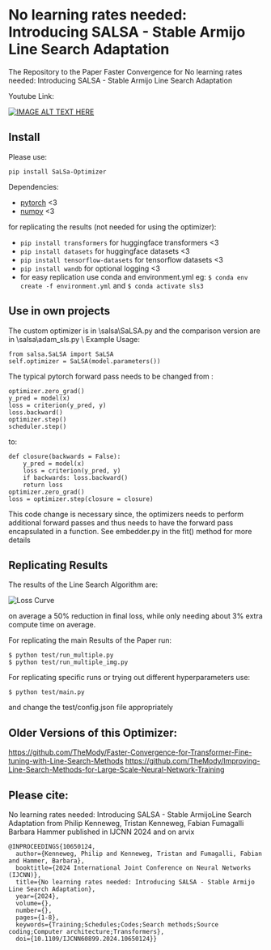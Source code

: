 # No learning rates needed: Introducing SALSA - Stable Armijo Line Search Adaptation

The Repository to the Paper Faster Convergence for No learning rates needed: Introducing SALSA - Stable Armijo Line Search Adaptation

Youtube Link:

[![IMAGE ALT TEXT HERE](https://img.youtube.com/vi/EttProDnEDY/0.jpg)](https://www.youtube.com/watch?v=EttProDnEDY)


## Install
Please use:

```
pip install SaLSa-Optimizer
```

Dependencies:

- [pytorch](https://pytorch.org) <3
- [numpy](https://numpy.org/install/) <3



for replicating the results (not needed for using the optimizer):
- `pip install transformers` for huggingface transformers <3 
- `pip install datasets` for huggingface datasets <3 
- `pip install tensorflow-datasets` for tensorflow datasets <3 
- `pip install wandb` for optional logging <3
- for easy replication use conda and environment.yml eg:
`$ conda env create -f environment.yml` and `$ conda activate sls3`



## Use in own projects

The custom optimizer is in \salsa\SaLSA.py and the comparison version are in \salsa\adam_sls.py \\
Example Usage:

```
from salsa.SaLSA import SaLSA
self.optimizer = SaLSA(model.parameters())
```


The typical pytorch forward pass needs to be changed from :
``` 
optimizer.zero_grad()
y_pred = model(x)
loss = criterion(y_pred, y)    
loss.backward()
optimizer.step()
scheduler.step() 
```
to:
``` 
def closure(backwards = False):
    y_pred = model(x)
    loss = criterion(y_pred, y)
    if backwards: loss.backward()
    return loss
optimizer.zero_grad()
loss = optimizer.step(closure = closure)
```

This code change is necessary since, the optimizers needs to perform additional forward passes and thus needs to have the forward pass encapsulated in a function.
See embedder.py in the fit() method for more details


## Replicating Results
The results of the Line Search Algorithm are:

![Loss Curve](figures/Table.png)

on average a 50\% reduction in final loss, while only needing about 3\% extra compute time on average.


For replicating the main Results of the Paper run:

```
$ python test/run_multiple.py
$ python test/run_multiple_img.py
```


For replicating specific runs or trying out different hyperparameters use:

```
$ python test/main.py 
```

and change the test/config.json file appropriately

## Older Versions of this Optimizer:
https://github.com/TheMody/Faster-Convergence-for-Transformer-Fine-tuning-with-Line-Search-Methods
https://github.com/TheMody/Improving-Line-Search-Methods-for-Large-Scale-Neural-Network-Training




## Please cite:
No learning rates needed: Introducing SALSA - Stable ArmijoLine Search Adaptation
from 
Philip Kenneweg,
Tristan Kenneweg,
Fabian Fumagalli
Barbara Hammer
published in IJCNN 2024 and on arvix



```
@INPROCEEDINGS{10650124,
  author={Kenneweg, Philip and Kenneweg, Tristan and Fumagalli, Fabian and Hammer, Barbara},
  booktitle={2024 International Joint Conference on Neural Networks (IJCNN)}, 
  title={No learning rates needed: Introducing SALSA - Stable Armijo Line Search Adaptation}, 
  year={2024},
  volume={},
  number={},
  pages={1-8},
  keywords={Training;Schedules;Codes;Search methods;Source coding;Computer architecture;Transformers},
  doi={10.1109/IJCNN60899.2024.10650124}}
```

